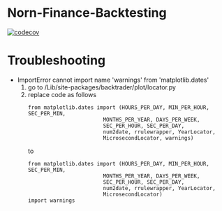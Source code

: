 # Norn-Finance-Backtesting
[![codecov](https://codecov.io/gh/zmcx16/Norn-Finance-Backtesting/branch/master/graph/badge.svg?token=tvxcZ3NgZ0)](https://codecov.io/gh/zmcx16/Norn-Finance-Backtesting)

# Troubleshooting

- ImportError cannot import name 'warnings' from 'matplotlib.dates'
  1. go to /Lib/site-packages/backtrader/plot/locator.py
  2. replace code as follows
      ``` 
     from matplotlib.dates import (HOURS_PER_DAY, MIN_PER_HOUR, SEC_PER_MIN,
                              MONTHS_PER_YEAR, DAYS_PER_WEEK,
                              SEC_PER_HOUR, SEC_PER_DAY,
                              num2date, rrulewrapper, YearLocator,
                              MicrosecondLocator, warnings)
      ``` 
     to
      ``` 
     from matplotlib.dates import (HOURS_PER_DAY, MIN_PER_HOUR, SEC_PER_MIN,
                              MONTHS_PER_YEAR, DAYS_PER_WEEK,
                              SEC_PER_HOUR, SEC_PER_DAY,
                              num2date, rrulewrapper, YearLocator,
                              MicrosecondLocator)
     import warnings
      ```

